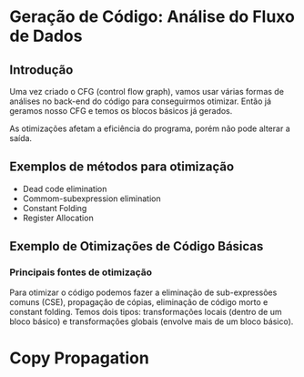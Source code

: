 # Geração de Código: Análise do Fluxo de Dados

## Introdução

Uma vez criado o CFG (control flow graph), vamos usar várias formas de análises no back-end do código para conseguirmos otimizar. Então já geramos nosso CFG e temos os blocos básicos já gerados.

As otimizações afetam a eficiência do programa, porém não pode alterar a saída.

## Exemplos de métodos para otimização

-  Dead code elimination
- Commom-subexpression elimination
- Constant Folding
- Register Allocation

## Exemplo de Otimizações de Código Básicas

### Principais fontes de otimização

Para otimizar o código podemos fazer a eliminação de sub-expressões comuns (CSE), propagação de cópias, eliminação de código morto e constant folding. Temos dois tipos: transformações locais (dentro de um bloco básico) e transformações globais (envolve mais de um bloco básico).

# Copy Propagation





